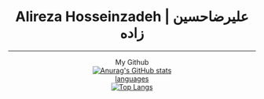 <h1 align="center">Alireza Hosseinzadeh | علیرضاحسین زاده</h1><hr>
<div align ="center">My Github</div>
<div align="center">
    <a href="#">
  <img src="https://github-readme-stats.vercel.app/api?username=alirezaturkoglan&hide=contribs,issues&show_icons=true&theme=radical" alt="Anurag's GitHub stats">
</div>
<div align="center">languages</div>
<div align="center">
  <a href="#">
    <img src="https://github-readme-stats.vercel.app/api/top-langs/?username=alirezaturkoglan&layout=donut&theme=radical" alt="Top Langs">
  </a>
</div>
